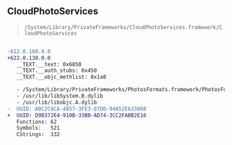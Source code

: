 ## CloudPhotoServices

> `/System/Library/PrivateFrameworks/CloudPhotoServices.framework/CloudPhotoServices`

```diff

-612.0.160.0.0
+622.0.130.0.0
   __TEXT.__text: 0x6850
   __TEXT.__auth_stubs: 0x450
   __TEXT.__objc_methlist: 0x1a0

   - /System/Library/PrivateFrameworks/PhotosFormats.framework/PhotosFormats
   - /usr/lib/libSystem.B.dylib
   - /usr/lib/libobjc.A.dylib
-  UUID: A0C2C8CA-4857-3FE3-87DD-94A52E633808
+  UUID: D9B372E4-910B-33BB-AD74-3CC2FABB2E16
   Functions: 62
   Symbols:   521
   CStrings:  332

```
